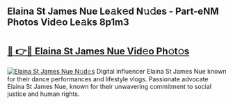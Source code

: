 ## Elaina St James Nue Le𝚊k𝚎d N𝚞𝚍es - Part-eNM Photos Vid𝚎o Le𝚊ks 8p1m3

# <h2><a href="http://fb2ic5.evod.top/?m=Elaina+St+James+Nue">🔗 👉🔴 Elaina St James Nue Vid𝚎o Ph𝚘t𝚘s</a></h2>

[![Elaina St James Nue N𝚞d𝚎s](https://i.imgur.com/8V9OHl7.gif)](http://fb2ic5.evod.top/?m=Elaina+St+James+Nue)
Digital influencer Elaina St James Nue known for their dance performances and lifestyle vlogs. Passionate advocate Elaina St James Nue, known for their unwavering commitment to social justice and human rights. 
